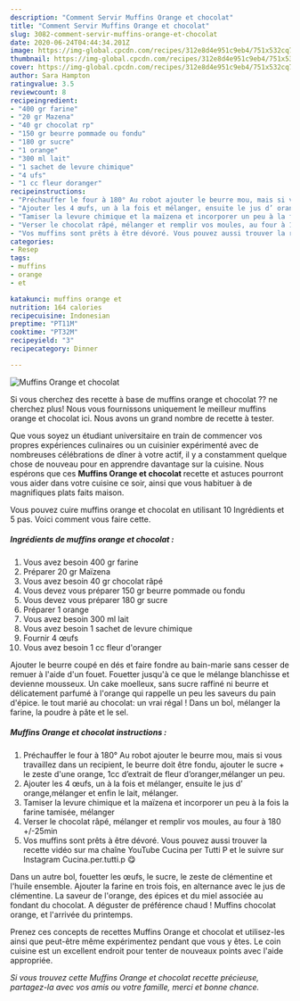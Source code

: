```yaml
---
description: "Comment Servir Muffins Orange et chocolat"
title: "Comment Servir Muffins Orange et chocolat"
slug: 3082-comment-servir-muffins-orange-et-chocolat
date: 2020-06-24T04:44:34.201Z
image: https://img-global.cpcdn.com/recipes/312e8d4e951c9eb4/751x532cq70/muffins-orange-et-chocolat-photo-principale-de-la-recette.jpg
thumbnail: https://img-global.cpcdn.com/recipes/312e8d4e951c9eb4/751x532cq70/muffins-orange-et-chocolat-photo-principale-de-la-recette.jpg
cover: https://img-global.cpcdn.com/recipes/312e8d4e951c9eb4/751x532cq70/muffins-orange-et-chocolat-photo-principale-de-la-recette.jpg
author: Sara Hampton
ratingvalue: 3.5
reviewcount: 8
recipeingredient:
- "400 gr farine"
- "20 gr Mazena"
- "40 gr chocolat rp"
- "150 gr beurre pommade ou fondu"
- "180 gr sucre"
- "1 orange"
- "300 ml lait"
- "1 sachet de levure chimique"
- "4 ufs"
- "1 cc fleur doranger"
recipeinstructions:
- "Préchauffer le four à 180° Au robot ajouter le beurre mou, mais si vous travaillez dans un recipient, le beurre doit être fondu, ajouter le sucre + le zeste d&#39;une orange, 1cc d’extrait de fleur d’oranger,mélanger un peu."
- "Ajouter les 4 œufs, un à la fois et mélanger, ensuite le jus d’ orange,mélanger et enfin le lait, mélanger."
- "Tamiser la levure chimique et la maïzena et incorporer un peu à la fois la farine tamisée, mélanger"
- "Verser le chocolat râpé, mélanger et remplir vos moules, au four à 180 +/-25min"
- "Vos muffins sont prêts à être dévoré. Vous pouvez aussi trouver la recette vidéo sur ma chaîne YouTube Cucina per Tutti P et le suivre sur Instagram Cucina.per.tutti.p 😋"
categories:
- Resep
tags:
- muffins
- orange
- et

katakunci: muffins orange et 
nutrition: 164 calories
recipecuisine: Indonesian
preptime: "PT11M"
cooktime: "PT32M"
recipeyield: "3"
recipecategory: Dinner

---
```



![Muffins Orange et chocolat](https://img-global.cpcdn.com/recipes/312e8d4e951c9eb4/751x532cq70/muffins-orange-et-chocolat-photo-principale-de-la-recette.jpg)

Si vous cherchez des recette à base de muffins orange et chocolat ?? ne cherchez plus! Nous vous fournissons uniquement le meilleur muffins orange et chocolat ici. Nous avons un grand nombre de recette à tester.

Que vous soyez un étudiant universitaire en train de commencer vos propres expériences culinaires ou un cuisinier expérimenté avec de nombreuses célébrations de dîner à votre actif, il y a constamment quelque chose de nouveau pour en apprendre davantage sur la cuisine. Nous espérons que ces <strong> Muffins Orange et chocolat </strong> recette et astuces pourront vous aider dans votre cuisine ce soir, ainsi que vous habituer à de magnifiques plats faits maison.

<!--inarticleads1-->

Vous pouvez cuire muffins orange et chocolat en utilisant 10 Ingrédients et 5 pas. Voici comment vous faire cette.

##### Ingrédients de muffins orange et chocolat :

1. Vous avez besoin 400 gr farine
1. Préparer 20 gr Maïzena
1. Vous avez besoin 40 gr chocolat râpé
1. Vous devez vous préparer 150 gr beurre pommade ou fondu
1. Vous devez vous préparer 180 gr sucre
1. Préparer 1 orange
1. Vous avez besoin 300 ml lait
1. Vous avez besoin 1 sachet de levure chimique
1. Fournir 4 œufs
1. Vous avez besoin 1 cc fleur d&#39;oranger


Ajouter le beurre coupé en dés et faire fondre au bain-marie sans cesser de remuer à l&#39;aide d&#39;un fouet. Fouetter jusqu&#39;à ce que le mélange blanchisse et devienne mousseux. Un cake moelleux, sans sucre raffiné ni beurre et délicatement parfumé à l&#39;orange qui rappelle un peu les saveurs du pain d&#39;épice. le tout marié au chocolat: un vrai régal ! Dans un bol, mélanger la farine, la poudre à pâte et le sel. 

<!--inarticleads2-->

##### Muffins Orange et chocolat instructions :

1. Préchauffer le four à 180° Au robot ajouter le beurre mou, mais si vous travaillez dans un recipient, le beurre doit être fondu, ajouter le sucre + le zeste d&#39;une orange, 1cc d’extrait de fleur d’oranger,mélanger un peu.
1. Ajouter les 4 œufs, un à la fois et mélanger, ensuite le jus d’ orange,mélanger et enfin le lait, mélanger.
1. Tamiser la levure chimique et la maïzena et incorporer un peu à la fois la farine tamisée, mélanger
1. Verser le chocolat râpé, mélanger et remplir vos moules, au four à 180 +/-25min
1. Vos muffins sont prêts à être dévoré. Vous pouvez aussi trouver la recette vidéo sur ma chaîne YouTube Cucina per Tutti P et le suivre sur Instagram Cucina.per.tutti.p 😋


Dans un autre bol, fouetter les œufs, le sucre, le zeste de clémentine et l&#39;huile ensemble. Ajouter la farine en trois fois, en alternance avec le jus de clémentine. La saveur de l&#39;orange, des épices et du miel associée au fondant du chocolat. A déguster de préférence chaud ! Muffins chocolat orange, et l&#39;arrivée du printemps. 

<!--inarticleads1-->

<p>
Prenez ces concepts de recettes Muffins Orange et chocolat et utilisez-les ainsi que peut-être même expérimentez pendant que vous y êtes. Le coin cuisine est un excellent endroit pour tenter de nouveaux points avec l'aide appropriée.
</p>

<p>
<i>Si vous trouvez cette Muffins Orange et chocolat recette précieuse, partagez-la avec vos amis ou votre famille, merci et bonne chance.</i>
</p>
